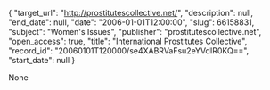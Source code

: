 {
  "target_url": "http://prostitutescollective.net/", 
  "description": null, 
  "end_date": null, 
  "date": "2006-01-01T12:00:00", 
  "slug": 66158831, 
  "subject": "Women's Issues", 
  "publisher": "prostitutescollective.net", 
  "open_access": true, 
  "title": "International Prostitutes Collective", 
  "record_id": "20060101T120000/se4XABRVaFsu2eYVdIR0KQ==", 
  "start_date": null
}

None